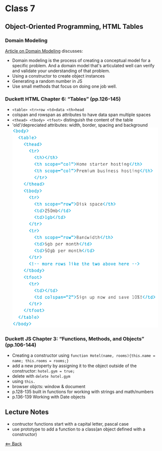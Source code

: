 # Class 7

## Object-Oriented Programming, HTML Tables

### Domain Modeling

[Article on Domain Modeling](https://github.com/codefellows/domain_modeling#domain-modeling) discusses:

- Domain modeling is the process of creating a conceptual model for a specific problem. And a domain model that's articulated well can verify and validate your understanding of that problem.
- Using a constructor to create object instances
- Generating a random number in JS
- Use small methods that focus on doing one job well.

### Duckett HTML Chapter 6: “Tables” (pp.126-145)

- `<table> <tr>row <td>data <th>head`
- colspan and rowspan as attributes to have data span multiple spaces
- `<thead> <tbody> <tfoot>` distinguish the content of the table
- 'old'/depreciated attributes: width, border, spacing and background
![table example](images/table-example.png)

### Duckett JS Chapter 3: “Functions, Methods, and Objects” (pp.106-144)

- Creating a constructor using `function Hotel(name, rooms){this.name = name; this.rooms = rooms;}`
- add a new property by assigning it to the object outside of the constructor: `hotel.gym = true;`
- delete with `delete hotel.gym`
- using `this.`
- browser objcts: window & document
- p.128-135 built in functions for working with strings and math/numbers
- p.136-139 Working with Date objects

## Lecture Notes

- contructor functions start with a capital letter, pascal case
- use prototype to add a function to a class(an object defined with a constructor)

[<== Back](../README.md)
